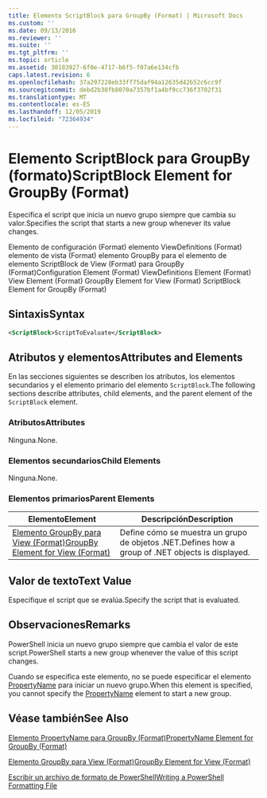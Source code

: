 ```yaml
---
title: Elemento ScriptBlock para GroupBy (Format) | Microsoft Docs
ms.custom: ''
ms.date: 09/13/2016
ms.reviewer: ''
ms.suite: ''
ms.tgt_pltfrm: ''
ms.topic: article
ms.assetid: 30183927-6f0e-4717-b6f5-f07a6e134cfb
caps.latest.revision: 6
ms.openlocfilehash: 37a297228eb33ff75daf94a12635d42b52c6cc9f
ms.sourcegitcommit: debd2b38fb8070a7357bf1a4bf9cc736f3702f31
ms.translationtype: MT
ms.contentlocale: es-ES
ms.lasthandoff: 12/05/2019
ms.locfileid: "72364934"
---
```

# <a name="scriptblock-element-for-groupby-format"></a><span data-ttu-id="6c2d3-102">Elemento ScriptBlock para GroupBy (formato)</span><span class="sxs-lookup"><span data-stu-id="6c2d3-102">ScriptBlock Element for GroupBy (Format)</span></span>

<span data-ttu-id="6c2d3-103">Especifica el script que inicia un nuevo grupo siempre que cambia su valor.</span><span class="sxs-lookup"><span data-stu-id="6c2d3-103">Specifies the script that starts a new group whenever its value changes.</span></span>

<span data-ttu-id="6c2d3-104">Elemento de configuración (Format) elemento ViewDefinitions (Format) elemento de vista (Format) elemento GroupBy para el elemento de elemento ScriptBlock de View (Format) para GroupBy (Format)</span><span class="sxs-lookup"><span data-stu-id="6c2d3-104">Configuration Element (Format) ViewDefinitions Element (Format) View Element (Format) GroupBy Element for View (Format) ScriptBlock Element for GroupBy (Format)</span></span>

## <a name="syntax"></a><span data-ttu-id="6c2d3-105">Sintaxis</span><span class="sxs-lookup"><span data-stu-id="6c2d3-105">Syntax</span></span>

```xml
<ScriptBlock>ScriptToEvaluate</ScriptBlock>
```

## <a name="attributes-and-elements"></a><span data-ttu-id="6c2d3-106">Atributos y elementos</span><span class="sxs-lookup"><span data-stu-id="6c2d3-106">Attributes and Elements</span></span>

<span data-ttu-id="6c2d3-107">En las secciones siguientes se describen los atributos, los elementos secundarios y el elemento primario del elemento `ScriptBlock`.</span><span class="sxs-lookup"><span data-stu-id="6c2d3-107">The following sections describe attributes, child elements, and the parent element of the `ScriptBlock` element.</span></span>

### <a name="attributes"></a><span data-ttu-id="6c2d3-108">Atributos</span><span class="sxs-lookup"><span data-stu-id="6c2d3-108">Attributes</span></span>

<span data-ttu-id="6c2d3-109">Ninguna.</span><span class="sxs-lookup"><span data-stu-id="6c2d3-109">None.</span></span>

### <a name="child-elements"></a><span data-ttu-id="6c2d3-110">Elementos secundarios</span><span class="sxs-lookup"><span data-stu-id="6c2d3-110">Child Elements</span></span>

<span data-ttu-id="6c2d3-111">Ninguna.</span><span class="sxs-lookup"><span data-stu-id="6c2d3-111">None.</span></span>

### <a name="parent-elements"></a><span data-ttu-id="6c2d3-112">Elementos primarios</span><span class="sxs-lookup"><span data-stu-id="6c2d3-112">Parent Elements</span></span>

|<span data-ttu-id="6c2d3-113">Elemento</span><span class="sxs-lookup"><span data-stu-id="6c2d3-113">Element</span></span>|<span data-ttu-id="6c2d3-114">Descripción</span><span class="sxs-lookup"><span data-stu-id="6c2d3-114">Description</span></span>|
|-------------|-----------------|
|[<span data-ttu-id="6c2d3-115">Elemento GroupBy para View (Format)</span><span class="sxs-lookup"><span data-stu-id="6c2d3-115">GroupBy Element for View (Format)</span></span>](./groupby-element-for-view-format.md)|<span data-ttu-id="6c2d3-116">Define cómo se muestra un grupo de objetos .NET.</span><span class="sxs-lookup"><span data-stu-id="6c2d3-116">Defines how a group of .NET objects is displayed.</span></span>|

## <a name="text-value"></a><span data-ttu-id="6c2d3-117">Valor de texto</span><span class="sxs-lookup"><span data-stu-id="6c2d3-117">Text Value</span></span>

<span data-ttu-id="6c2d3-118">Especifique el script que se evalúa.</span><span class="sxs-lookup"><span data-stu-id="6c2d3-118">Specify the script that is evaluated.</span></span>

## <a name="remarks"></a><span data-ttu-id="6c2d3-119">Observaciones</span><span class="sxs-lookup"><span data-stu-id="6c2d3-119">Remarks</span></span>

<span data-ttu-id="6c2d3-120">PowerShell inicia un nuevo grupo siempre que cambia el valor de este script.</span><span class="sxs-lookup"><span data-stu-id="6c2d3-120">PowerShell starts a new group whenever the value of this script changes.</span></span>

<span data-ttu-id="6c2d3-121">Cuando se especifica este elemento, no se puede especificar el elemento [PropertyName](propertyname-element-for-groupby-format.md) para iniciar un nuevo grupo.</span><span class="sxs-lookup"><span data-stu-id="6c2d3-121">When this element is specified, you cannot specify the [PropertyName](propertyname-element-for-groupby-format.md) element to start a new group.</span></span>

## <a name="see-also"></a><span data-ttu-id="6c2d3-122">Véase también</span><span class="sxs-lookup"><span data-stu-id="6c2d3-122">See Also</span></span>

[<span data-ttu-id="6c2d3-123">Elemento PropertyName para GroupBy (Format)</span><span class="sxs-lookup"><span data-stu-id="6c2d3-123">PropertyName Element for GroupBy (Format)</span></span>](propertyname-element-for-groupby-format.md)

[<span data-ttu-id="6c2d3-124">Elemento GroupBy para View (Format)</span><span class="sxs-lookup"><span data-stu-id="6c2d3-124">GroupBy Element for View (Format)</span></span>](groupby-element-for-view-format.md)

[<span data-ttu-id="6c2d3-125">Escribir un archivo de formato de PowerShell</span><span class="sxs-lookup"><span data-stu-id="6c2d3-125">Writing a PowerShell Formatting File</span></span>](writing-a-powershell-formatting-file.md)
